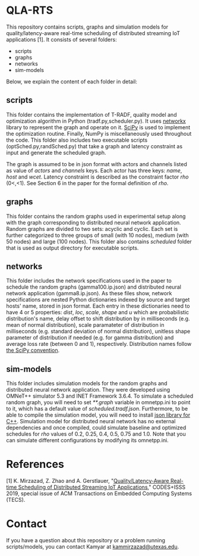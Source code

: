 # QLA-RTS
This repository contains scripts, graphs and simulation models for quality/latency-aware real-time scheduling of distributed streaming IoT applications [1]. It consists of several folders:

* scripts
* graphs
* networks
* sim-models

Below, we explain the content of each folder in detail:

## scripts
This folder contains the implementation of T-RADF, quality model and optimization algorithm in Python (tradf.py,scheduler.py). It uses [networkx](https://networkx.github.io/) library to represent the graph and operate on it. [SciPy](https://www.scipy.org/) is used to implement the optimization routine. Finally, NumPy is miscellaneously used throughout the code. This folder also includes two executable scripts (optSched.py,randSched.py) that take a graph and latency constraint as input and generate the scheduled graph.

The graph is assumed to be in json format with actors and channels listed as value of _actors_ and _channels_ keys. Each actor has three keys: _name_, _host_ and _wcet_. Latency constraint is described as the constraint factor _rho_ (0<,<1). See Section 6 in the paper for the formal definition of _rho_.

## graphs
This folder contains the random graphs used in experimental setup along with the graph corresponding to distributed neural network application. Random graphs are divided to two sets: acyclic and cyclic. Each set is further categorized to three groups of small (with 10 nodes), medium (with 50 nodes) and large (100 nodes). This folder also contains _scheduled_ folder that is used as output directory for executable scripts.

## networks
This folder includes the network specifications used in the paper to schedule the random graphs (gamma100.ip.json) and distributed neural network application (gamma8.ip.json). As these files show, network specifications are nested Python dictionaries indexed by source and target hosts' name, stored in json format. Each entry in these dictionaries need to have 4 or 5 properties: _dist_, _loc_, _scale_, _shape_ and _u_ which are probabilistic distribution's name, delay offset to shift distribution by in milliseconds (e.g. mean of normal distribution), scale paramateter of distribution in milliseconds (e.g. standard deviation of normal distribution), unitless shape parameter of distribution if needed (e.g. for gamma distribution) and average loss rate (between 0 and 1), respectively. Distribution names follow [the SciPy convention](https://docs.scipy.org/doc/scipy-0.16.1/reference/stats.html).

## sim-models
This folder includes simulation models for the random graphs and distributed neural network application. They were developed using OMNeT++ simulator 5.3 and INET Framework 3.6.4. To simulate a scheduled random graph, you will need to set _**.graph_ variable in omnetpp.ini to point to it, which has a default value of _scheduled.tradf.json_. Furthermore, to be able to compile the simulation model, you will need to install [json library for C++](https://packages.debian.org/sid/libjsoncpp-dev). Simulation model for distributed neural network has no external dependencies and once compiled, could simulate baseline and optimized schedules for _rho_ values of 0.2, 0.25, 0.4, 0.5, 0.75 and 1.0. Note that you can simulate different configurations by modifying its omnetpp.ini.

# References
[1] K. Mirzazad, Z. Zhao and A. Gerstlauer, "[Quality/Latency-Aware Real-time Scheduling of Distributed Streaming IoT Applications](http://slam.ece.utexas.edu/pubs/codes19.QLA-RTS.pdf)," CODES+ISSS 2019, special issue of ACM Transactions on Embedded Computing Systems (TECS).

# Contact
If you have a question about this repository or a problem running scripts/models, you can contact Kamyar at kammirzazad@utexas.edu.
